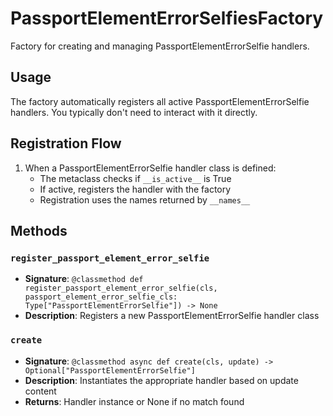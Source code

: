 # PassportElementErrorSelfiesFactory

Factory for creating and managing PassportElementErrorSelfie handlers.

## Usage

The factory automatically registers all active PassportElementErrorSelfie handlers. 
You typically don't need to interact with it directly.

## Registration Flow

1. When a PassportElementErrorSelfie handler class is defined:
   - The metaclass checks if `__is_active__` is True
   - If active, registers the handler with the factory
   - Registration uses the names returned by `__names__`

## Methods

### `register_passport_element_error_selfie`
- **Signature**: `@classmethod def register_passport_element_error_selfie(cls, passport_element_error_selfie_cls: Type["PassportElementErrorSelfie"]) -> None`
- **Description**: Registers a new PassportElementErrorSelfie handler class

### `create`
- **Signature**: `@classmethod async def create(cls, update) -> Optional["PassportElementErrorSelfie"]`
- **Description**: Instantiates the appropriate handler based on update content
- **Returns**: Handler instance or None if no match found
